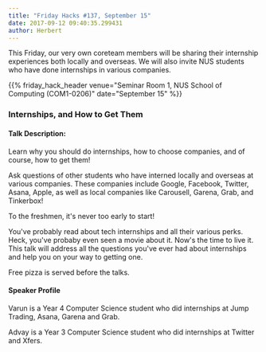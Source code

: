 ```yaml
---
title: "Friday Hacks #137, September 15"
date: 2017-09-12 09:40:35.299431
author: Herbert
---
```


This Friday, our very own coreteam members will be sharing their internship experiences both locally and overseas. We will also invite NUS students who have done internships in various companies.

{{% friday_hack_header venue="Seminar Room 1, NUS School of Computing (COM1-0206)" date="September 15" %}}

### Internships, and How to Get Them

#### Talk Description:

Learn why you should do internships, how to choose companies, and of course, how to get them!

Ask questions of other students who have interned locally and overseas at various companies. These companies include Google, Facebook, Twitter, Asana, Apple, as well as local companies like Carousell, Garena, Grab, and Tinkerbox!

To the freshmen, it's never too early to start!

You've probably read about tech internships and all their various perks. Heck, you've probaby even seen a movie about it. Now's the time to live it. This talk will address all the questions you've ever had about internships and help you on your way to getting one.

Free pizza is served before the talks.

#### Speaker Profile

Varun is a Year 4 Computer Science student who did internships at Jump Trading, Asana, Garena and Grab.

Advay is a Year 3 Computer Science student who did internships at Twitter and Xfers.
